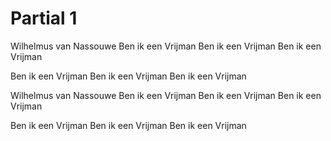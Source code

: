# Partial 1

Wilhelmus van Nassouwe Ben ik een Vrijman Ben ik een Vrijman Ben ik een Vrijman

Ben ik een Vrijman Ben ik een Vrijman Ben ik een Vrijman

Wilhelmus van Nassouwe Ben ik een Vrijman Ben ik een Vrijman Ben ik een Vrijman

Ben ik een Vrijman Ben ik een Vrijman Ben ik een Vrijman